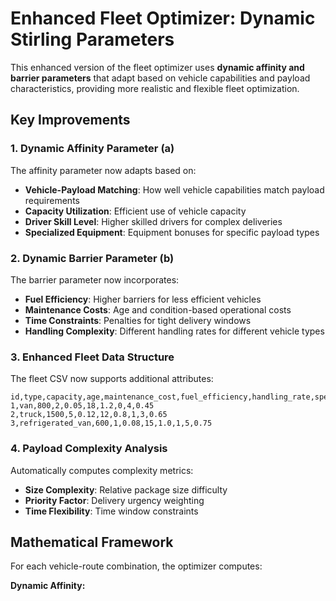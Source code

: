 # Enhanced Fleet Optimizer: Dynamic Stirling Parameters

This enhanced version of the fleet optimizer uses **dynamic affinity and barrier parameters** that adapt based on vehicle capabilities and payload characteristics, providing more realistic and flexible fleet optimization.

## Key Improvements

### 1. Dynamic Affinity Parameter (a)
The affinity parameter now adapts based on:
- **Vehicle-Payload Matching**: How well vehicle capabilities match payload requirements
- **Capacity Utilization**: Efficient use of vehicle capacity
- **Driver Skill Level**: Higher skilled drivers for complex deliveries
- **Specialized Equipment**: Equipment bonuses for specific payload types

### 2. Dynamic Barrier Parameter (b)
The barrier parameter now incorporates:
- **Fuel Efficiency**: Higher barriers for less efficient vehicles
- **Maintenance Costs**: Age and condition-based operational costs
- **Time Constraints**: Penalties for tight delivery windows
- **Handling Complexity**: Different handling rates for different vehicle types

### 3. Enhanced Fleet Data Structure
The fleet CSV now supports additional attributes:
```csv
id,type,capacity,age,maintenance_cost,fuel_efficiency,handling_rate,specialized_equipment,driver_skill_level,base_cost_per_km
1,van,800,2,0.05,18,1.2,0,4,0.45
2,truck,1500,5,0.12,12,0.8,1,3,0.65
3,refrigerated_van,600,1,0.08,15,1.0,1,5,0.75
```

### 4. Payload Complexity Analysis
Automatically computes complexity metrics:
- **Size Complexity**: Relative package size difficulty
- **Priority Factor**: Delivery urgency weighting
- **Time Flexibility**: Time window constraints

## Mathematical Framework

For each vehicle-route combination, the optimizer computes:

**Dynamic Affinity:**
